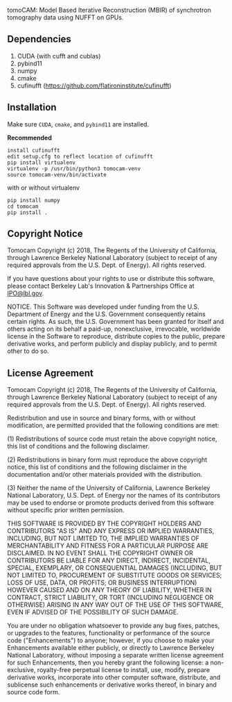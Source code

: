 tomoCAM: Model Based Iterative Reconstruction (MBIR) of synchrotron tomography data using NUFFT on GPUs.

**Dependencies**
----------------

1. CUDA (with cufft and cublas)
2. pybind11
3. numpy
4. cmake
5. cufinufft (https://github.com/flatironinstitute/cufinufft)

**Installation**
-----------------
Make sure `CUDA`, `cmake`, and `pybind11` are installed.

**Recommended**


```
install cufinufft
edit setup.cfg to reflect location of cufinufft
pip install virtualenv
virtualenv -p /usr/bin/python3 tomocam-venv
source tomocam-venv/bin/activate
```

with or without virtualenv

```
pip install numpy
cd tomocam
pip install .
```


**Copyright Notice**
---------------------

Tomocam Copyright (c) 2018, The Regents of the University of California, through Lawrence Berkeley National Laboratory (subject to receipt of any required approvals from the U.S. Dept. of Energy).  All rights reserved.

 

If you have questions about your rights to use or distribute this software, please contact Berkeley Lab's Innovation & Partnerships Office at  IPO@lbl.gov.

 

NOTICE.  This Software was developed under funding from the U.S. Department of Energy and the U.S. Government consequently retains certain rights. As such, the U.S. Government has been granted for itself and others acting on its behalf a paid-up, nonexclusive, irrevocable, worldwide license in the Software to reproduce, distribute copies to the public, prepare derivative works, and perform publicly and display publicly, and to permit other to do so. 

 

**License Agreement**
---------------------

Tomocam Copyright (c) 2018, The Regents of the University of California, through Lawrence Berkeley National Laboratory (subject to receipt of any required approvals from the U.S. Dept. of Energy).  All rights reserved.

 

Redistribution and use in source and binary forms, with or without modification, are permitted provided that the following conditions are met:

 

(1) Redistributions of source code must retain the above copyright notice, this list of conditions and the following disclaimer.

 

(2) Redistributions in binary form must reproduce the above copyright notice, this list of conditions and the following disclaimer in the documentation and/or other materials provided with the distribution.

 

(3) Neither the name of the University of California, Lawrence Berkeley National Laboratory, U.S. Dept. of Energy nor the names of its contributors may be used to endorse or promote products derived from this software without specific prior written permission.

 

THIS SOFTWARE IS PROVIDED BY THE COPYRIGHT HOLDERS AND CONTRIBUTORS "AS IS" AND ANY EXPRESS OR IMPLIED WARRANTIES, INCLUDING, BUT NOT LIMITED TO, THE IMPLIED WARRANTIES OF MERCHANTABILITY AND FITNESS FOR A PARTICULAR PURPOSE ARE DISCLAIMED. IN NO EVENT SHALL THE COPYRIGHT OWNER OR CONTRIBUTORS BE LIABLE FOR ANY DIRECT, INDIRECT, INCIDENTAL, SPECIAL, EXEMPLARY, OR CONSEQUENTIAL DAMAGES (INCLUDING, BUT NOT LIMITED TO, PROCUREMENT OF SUBSTITUTE GOODS OR SERVICES; LOSS OF USE, DATA, OR PROFITS; OR BUSINESS INTERRUPTION) HOWEVER CAUSED AND ON ANY THEORY OF LIABILITY, WHETHER IN CONTRACT, STRICT LIABILITY, OR TORT (INCLUDING NEGLIGENCE OR OTHERWISE) ARISING IN ANY WAY OUT OF THE USE OF THIS SOFTWARE, EVEN IF ADVISED OF THE POSSIBILITY OF SUCH DAMAGE.

 

You are under no obligation whatsoever to provide any bug fixes, patches, or upgrades to the features, functionality or performance of the source code ("Enhancements") to anyone; however, if you choose to make your Enhancements available either publicly, or directly to Lawrence Berkeley National Laboratory, without imposing a separate written license agreement for such Enhancements, then you hereby grant the following license: a  non-exclusive, royalty-free perpetual license to install, use, modify, prepare derivative works, incorporate into other computer software, distribute, and sublicense such enhancements or derivative works thereof, in binary and source code form.
